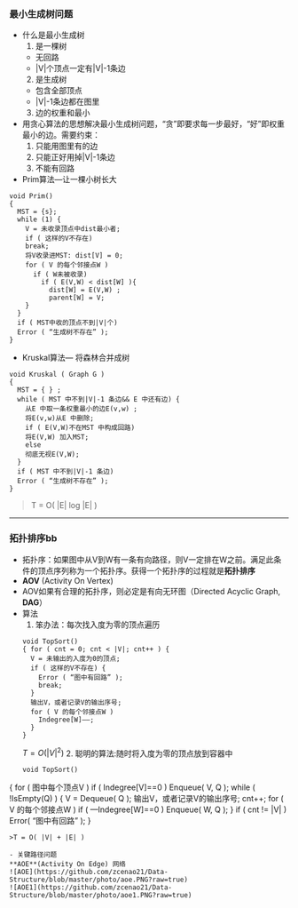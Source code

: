 ### 最小生成树问题
- 什么是最小生成树
  1. 是一棵树
    - 无回路
    - |V|个顶点一定有|V|-1条边
  2. 是生成树
    - 包含全部顶点
    - |V|-1条边都在图里
  3. 边的权重和最小
- 用贪心算法的思想解决最小生成树问题，“贪”即要求每一步最好，“好”即权重最小的边。需要约束：
  1. 只能用图里有的边
  2. 只能正好用掉|V|-1条边
  3. 不能有回路
- Prim算法—让一棵小树长大
```
void Prim()
{
  MST = {s};
  while (1) {
    V = 未收录顶点中dist最小者;
    if ( 这样的V不存在)
    break;
    将V收录进MST: dist[V] = 0;
    for ( V 的每个邻接点W )
      if ( W未被收录)
        if ( E(V,W) < dist[W] ){
          dist[W] = E(V,W) ;
          parent[W] = V;
    }
  }
  if ( MST中收的顶点不到|V|个)
  Error ( “生成树不存在” );
}
```
- Kruskal算法— 将森林合并成树
```
void Kruskal ( Graph G )
{
  MST = { } ;
  while ( MST 中不到|V|-1 条边&& E 中还有边) {
    从E 中取一条权重最小的边E(v,w) ;
    将E(v,w)从E 中删除;
    if ( E(V,W)不在MST 中构成回路)
    将E(V,W) 加入MST;
    else
    彻底无视E(V,W);
  }
  if ( MST 中不到|V|-1 条边)
  Error ( “生成树不存在” );
}
```

> T = O( |E| log |E| )

---
### 拓扑排序bb
- 拓扑序：如果图中从V到W有一条有向路径，则V一定排在W之前。满足此条件的顶点序列称为一个拓扑序。获得一个拓扑序的过程就是**拓扑排序**
- **AOV** (Activity On Vertex)
- AOV如果有合理的拓扑序，则必定是有向无环图（Directed Acyclic Graph, **DAG**）
- 算法
  1. 笨办法：每次找入度为零的顶点遍历
  ```
  void TopSort()
  { for ( cnt = 0; cnt < |V|; cnt++ ) {
    V = 未输出的入度为0的顶点;
    if ( 这样的V不存在) {
      Error ( “图中有回路” );
      break;
    }
    输出V，或者记录V的输出序号;
    for ( V 的每个邻接点W )
      Indegree[W]––;
    }
  }
  ```
  $T = O( |V|^2 )$
  2. 聪明的算法:随时将入度为零的顶点放到容器中  
  ```
  void TopSort()
{
  for ( 图中每个顶点V )
  if ( Indegree[V]==0 )
    Enqueue( V, Q );
  while ( !IsEmpty(Q) ) {
    V = Dequeue( Q );
    输出V，或者记录V的输出序号; cnt++;
    for ( V 的每个邻接点W )
      if ( ––Indegree[W]==0 )
        Enqueue( W, Q );
  }
  if ( cnt != |V| )
    Error( “图中有回路” );
}
  ```
  >T = O( |V| + |E| )

- 关键路径问题  
**AOE**(Activity On Edge) 网络  
![AOE](https://github.com/zcenao21/Data-Structure/blob/master/photo/aoe.PNG?raw=true)  
![AOE1](https://github.com/zcenao21/Data-Structure/blob/master/photo/aoe1.PNG?raw=true)
